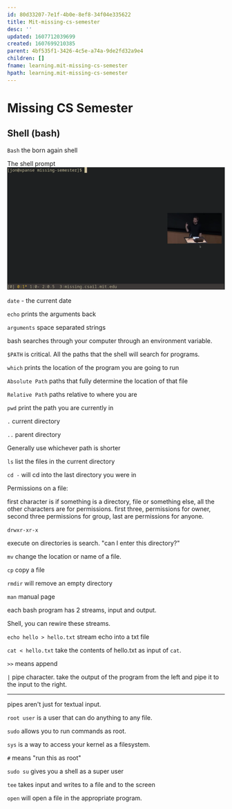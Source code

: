 ```yaml
---
id: 80d33207-7e1f-4b0e-8ef8-34f04e335622
title: Mit-missing-cs-semester
desc: ''
updated: 1607712039699
created: 1607699210385
parent: 4bf535f1-3426-4c5e-a74a-9de2fd32a9e4
children: []
fname: learning.mit-missing-cs-semester
hpath: learning.mit-missing-cs-semester
---
```

# Missing CS Semester

## Shell (bash)

`Bash` the born again shell

The shell prompt
![](/assets/images/2020-12-11-10-11-04.png)

`date` - the current date

`echo` prints the arguments back

`arguments` space separated strings

bash searches through your computer through an environment variable.

`$PATH` is critical. All the paths that the shell will search for programs.

`which` prints the location of the program you are going to run

`Absolute Path` paths that fully determine the location of that file

`Relative Path` paths relative to where you are

`pwd` print the path you are currently in

`.` current directory

`..` parent directory

Generally use whichever path is shorter

`ls` list the files in the current directory

`cd -` will cd into the last directory you were in

Permissions on a file:

first character is if something is a directory, file or something else, all the other characters are for permissions. first three, permissions for owner, second three permissions for group, last are permissions for anyone.

`drwxr-xr-x`

execute on directories is search. "can I enter this directory?"

`mv` change the location or name of a file.

`cp` copy a file

`rmdir` will remove an empty directory

`man` manual page

each bash program has 2 streams, input and output.

Shell, you can rewire these streams.

`echo hello > hello.txt` stream echo into a txt file

`cat < hello.txt` take the contents of hello.txt as input of `cat`.

`>>` means append

`|` pipe character. take the output of the program from the left and pipe it to the input to the right.

* * *

pipes aren't just for textual input.

`root user` is a user that can do anything to any file.

`sudo` allows you to run commands as root.

`sys` is a way to access your kernel as a filesystem.

`#` means "run this as root"

`sudo su` gives you a shell as a super user

`tee` takes input and writes to a file and to the screen

`open` will open a file in the appropriate program.

